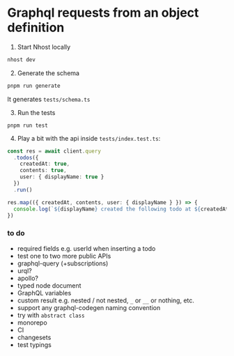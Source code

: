 # Graphql requests from an object definition

1. Start Nhost locally

```sh
nhost dev
```

2. Generate the schema

```sh
pnpm run generate
```

It generates `tests/schema.ts`

3. Run the tests

```
pnpm run test
```

4. Play a bit with the api inside `tests/index.test.ts`:

```ts
const res = await client.query
  .todos({
    createdAt: true,
    contents: true,
    user: { displayName: true }
  })
  .run()

res.map(({ createdAt, contents, user: { displayName } }) => {
  console.log(`${displayName} created the following todo at ${createdAt}: ${contents}`)
})
```

### to do

- required fields e.g. userId when inserting a todo
- test one to two more public APIs
- graphql-query (+subscriptions)
- urql?
- apollo?
- typed node document
- GraphQL variables
- custom result e.g. nested / not nested, `_` or `__` or nothing, etc.
- support any graphql-codegen naming convention
- try with `abstract class`
- monorepo
- CI
- changesets
- test typings
